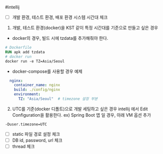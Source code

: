 #intellij


- [ ] 개발 환경, 테스트 환경, 배포 환경 시스템 시간대 체크

1. 개발, 테스트 환경(docker)을 KST 같이 특정 시간대를 기준으로 만들고 싶은 경우
 - docker의 경우, 빌드  시에 tzdata를 추가해줘야 한다.
```Dockerfile
# Dockerfile
RUN apk add tzdata
# docker run
docker run -e TZ=Asia/Seoul 
```
- docker-compose를 사용할 경우 예제
```yaml
  nginx:
    container_name: nginx
    build: ./config/nginx
    environment:
      TZ: "Asia/Seoul"  # timezone 설정 부분
```

2. UTC를 기준(docker 디폴트)으로 개발 세팅하고 싶은 경우 intellij 에서 Edit Configuration을 활용한다.
ex) Spring Boot 앱 일 경우, 아래 VM 옵션 추가
```
-Duser.timezone=UTC
```

- [ ] static 파일 경로 설정 체크
- [ ] DB id, password, url 체크
- [ ] thread 체크

